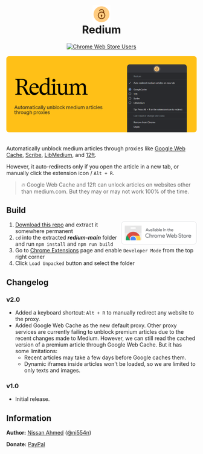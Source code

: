 <h1 align="center"><img alt="Redium Icon" src="assets/icon128.png" width="48px" style="vertical-align: bottom;" ><br />Redium</h1>

<div align="center"><a href="https://chrome.google.com/webstore/detail/aapiedkipcbeplicbbicchmdmpinhjdl"><img alt="Chrome Web Store Users" src="https://img.shields.io/chrome-web-store/users/aapiedkipcbeplicbbicchmdmpinhjdl?logo=googlechrome&logoColor=white&label=chrome%20web%20store&labelColor=%2335363a&color=%23ffbe41"></a></div>

<br />
<div align="center"><img alt="Redium Banner" src="./.doc/marquee.png" width="600px" /></div>
<br />

Automatically unblock medium articles through proxies like [Google Web Cache](https://webcache.googleusercontent.com), [Scribe](https://scribe.rip), [LibMedium](https://libmedium.batsense.net), and [12ft](https://12ft.io).

However, it auto-redirects only if you open the article in a new tab, or manually click the extension icon / `Alt + R`.

> 🔥 Google Web Cache and 12ft can unlock articles on websites other than medium.com. But they may or may not work 100% of the time.

## Build

<a href="https://chrome.google.com/webstore/detail/aapiedkipcbeplicbbicchmdmpinhjdl"><img alt="Install Redium from Chrome Web Store" src="./.doc/chrome-web-store-badge.png" width="200px" align="right" /></a>

1. [Download this repo](https://github.com/ni554n/redium/archive/refs/heads/main.zip) and extract it somewhere permanent
2. `cd` into the extracted **_redium-main_** folder and run `npm install` and `npm run build`
3. Go to [Chrome Extensions](chrome://extensions/) page and enable `Developer Mode` from the top right corner
4. Click `Load Unpacked` button and select the folder

## Changelog

### v2.0

- Added a keyboard shortcut: `Alt + R` to manually redirect any website to the proxy.
- Added Google Web Cache as the new default proxy. Other proxy services are currently failing to unblock premium articles due to the recent changes made to Medium. However, we can still read the cached version of a premium article through Google Web Cache. But it has some limitations:
  - Recent articles may take a few days before Google caches them.
  - Dynamic iframes inside articles won't be loaded, so we are limited to only texts and images.

### v1.0

- Initial release.

## Information

**Author:** [Nissan Ahmed](https://anissan.com) ([@ni554n](https://twitter.com/ni554n))

**Donate:** [PayPal](https://paypal.me/ni554n)
<img alt="Hit Counter" src="https://ping.anissan.com/?repo=redium" width="0" height="0" align="right" aria-hidden="true">
